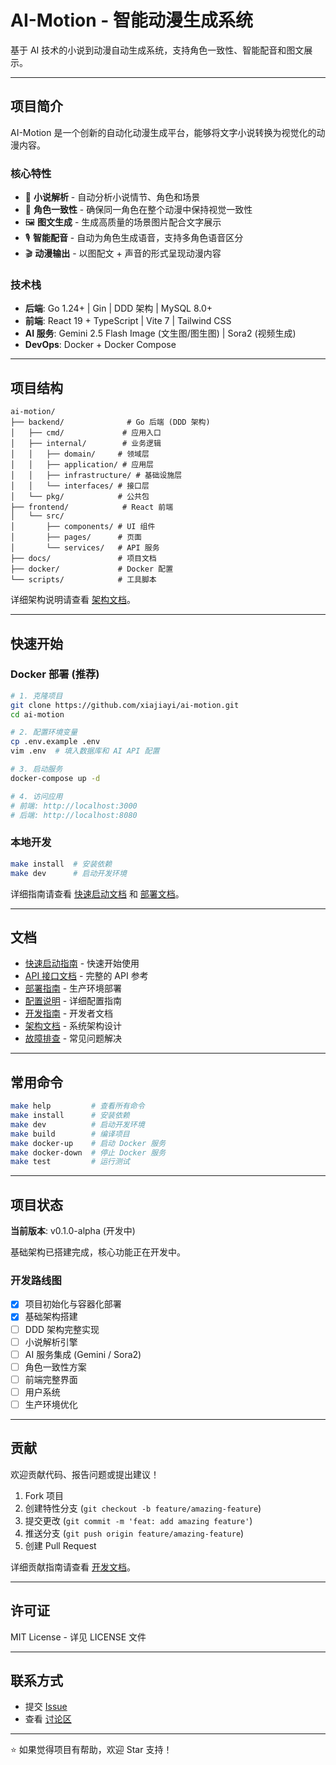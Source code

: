 # AI-Motion - 智能动漫生成系统

基于 AI 技术的小说到动漫自动生成系统，支持角色一致性、智能配音和图文展示。

---

## 项目简介

AI-Motion 是一个创新的自动化动漫生成平台，能够将文字小说转换为视觉化的动漫内容。

### 核心特性

- 📖 **小说解析** - 自动分析小说情节、角色和场景
- 🎨 **角色一致性** - 确保同一角色在整个动漫中保持视觉一致性
- 🖼️ **图文生成** - 生成高质量的场景图片配合文字展示
- 🎙️ **智能配音** - 自动为角色生成语音，支持多角色语音区分
- 🎬 **动漫输出** - 以图配文 + 声音的形式呈现动漫内容

### 技术栈

- **后端**: Go 1.24+ | Gin | DDD 架构 | MySQL 8.0+
- **前端**: React 19 + TypeScript | Vite 7 | Tailwind CSS
- **AI 服务**: Gemini 2.5 Flash Image (文生图/图生图) | Sora2 (视频生成)
- **DevOps**: Docker + Docker Compose

---

## 项目结构

```
ai-motion/
├── backend/              # Go 后端 (DDD 架构)
│   ├── cmd/             # 应用入口
│   ├── internal/        # 业务逻辑
│   │   ├── domain/     # 领域层
│   │   ├── application/ # 应用层
│   │   ├── infrastructure/ # 基础设施层
│   │   └── interfaces/ # 接口层
│   └── pkg/            # 公共包
├── frontend/            # React 前端
│   └── src/
│       ├── components/ # UI 组件
│       ├── pages/      # 页面
│       └── services/   # API 服务
├── docs/               # 项目文档
├── docker/             # Docker 配置
└── scripts/            # 工具脚本
```

详细架构说明请查看 [架构文档](docs/ARCHITECTURE.md)。

---

## 快速开始

### Docker 部署 (推荐)

```bash
# 1. 克隆项目
git clone https://github.com/xiajiayi/ai-motion.git
cd ai-motion

# 2. 配置环境变量
cp .env.example .env
vim .env  # 填入数据库和 AI API 配置

# 3. 启动服务
docker-compose up -d

# 4. 访问应用
# 前端: http://localhost:3000
# 后端: http://localhost:8080
```

### 本地开发

```bash
make install  # 安装依赖
make dev      # 启动开发环境
```

详细指南请查看 [快速启动文档](QUICKSTART.md) 和 [部署文档](docs/DEPLOYMENT.md)。

---

## 文档

- [快速启动指南](QUICKSTART.md) - 快速开始使用
- [API 接口文档](docs/API.md) - 完整的 API 参考
- [部署指南](docs/DEPLOYMENT.md) - 生产环境部署
- [配置说明](docs/CONFIGURATION.md) - 详细配置指南
- [开发指南](docs/DEVELOPMENT.md) - 开发者文档
- [架构文档](docs/ARCHITECTURE.md) - 系统架构设计
- [故障排查](docs/TROUBLESHOOTING.md) - 常见问题解决

---

## 常用命令

```bash
make help         # 查看所有命令
make install      # 安装依赖
make dev          # 启动开发环境
make build        # 编译项目
make docker-up    # 启动 Docker 服务
make docker-down  # 停止 Docker 服务
make test         # 运行测试
```

---

## 项目状态

**当前版本**: v0.1.0-alpha (开发中)

基础架构已搭建完成，核心功能正在开发中。

### 开发路线图

- [x] 项目初始化与容器化部署
- [x] 基础架构搭建
- [ ] DDD 架构完整实现
- [ ] 小说解析引擎
- [ ] AI 服务集成 (Gemini / Sora2)
- [ ] 角色一致性方案
- [ ] 前端完整界面
- [ ] 用户系统
- [ ] 生产环境优化

---

## 贡献

欢迎贡献代码、报告问题或提出建议！

1. Fork 项目
2. 创建特性分支 (`git checkout -b feature/amazing-feature`)
3. 提交更改 (`git commit -m 'feat: add amazing feature'`)
4. 推送分支 (`git push origin feature/amazing-feature`)
5. 创建 Pull Request

详细贡献指南请查看 [开发文档](docs/DEVELOPMENT.md)。

---

## 许可证

MIT License - 详见 LICENSE 文件

---

## 联系方式

- 提交 [Issue](https://github.com/krisxia0506/ai-motion/issues)
- 查看 [讨论区](https://github.com/krisxia0506/ai-motion/discussions)

---

⭐ 如果觉得项目有帮助，欢迎 Star 支持！
